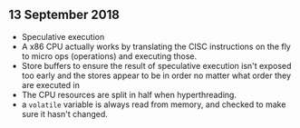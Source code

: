 ## 13 September 2018

* Speculative execution
* A x86 CPU actually works by translating the CISC instructions on the fly to micro ops (operations) and executing those.
* Store buffers to ensure the result of speculative execution isn't exposed too early and the stores appear to be in order no matter what order they are executed in
* The CPU resources are split in half when hyperthreading.
* a `volatile` variable is always read from memory, and checked to make sure it hasn't changed.

